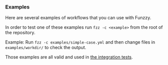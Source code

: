 ### Examples

Here are several examples of workflows that you can use with Funzzy.

In order to test one of these examples run `fzz -c <example>` from the root of the repository.

Example:
Run `fzz -c examples/simple-case.yml` and then change files in `examples/workdir/` to check the output.

Those examples are all valid and used in [the integration tests](https://github.com/cristianoliveira/funzzy/tree/master/tests).
